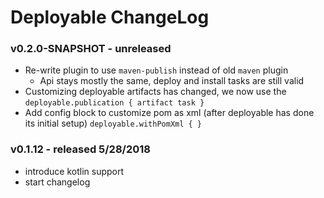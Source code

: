 # Deployable ChangeLog

### v0.2.0-SNAPSHOT - unreleased
- Re-write plugin to use `maven-publish` instead of old `maven` plugin
    - Api stays mostly the same, deploy and install tasks are still valid
- Customizing deployable artifacts has changed, we now use the `deployable.publication { artifact task }`
- Add config block to customize pom as xml (after deployable has done its initial setup) `deployable.withPomXml { }`


### v0.1.12 - released 5/28/2018
- introduce kotlin support
- start changelog
